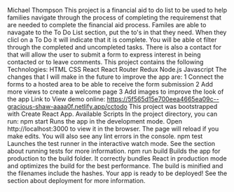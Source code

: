 Michael Thompson
This project is a financial aid to do list to be used to help families navigate through the process of completing the requiremenst that are needed to complete the financial aid process.
Familes are able to navagate to the To Do List section, put the to's in that they need. When they clicl on a To Do it will indicate that it is complete. You will be able ot filter through the completed and uncompleted tasks. There is also a contact for that will allow the user to submit a form to express interest in being contacted or to leave comments.
This project contains the following Technologies:
HTML CSS React React Router Redux Node.js Javascript
The changes that I will make in the future to improve the app are:
1 Connect the forms to a hosted area to be able to receive the form submission
2 Add more views to create a welcome page
3 Add images to improve the look of the app
Link to View demo online: https://5f565d15e700eea4665ea09c--gracious-shaw-aaaa0f.netlify.app/cctodo
This project was bootstrapped with Create React App.
Available Scripts
In the project directory, you can run:
npm start
Runs the app in the development mode.
Open http://localhost:3000 to view it in the browser.
The page will reload if you make edits.
You will also see any lint errors in the console.
npm test
Launches the test runner in the interactive watch mode.
See the section about running tests for more information.
npm run build
Builds the app for production to the build folder.
It correctly bundles React in production mode and optimizes the build for the best performance.
The build is minified and the filenames include the hashes.
Your app is ready to be deployed!
See the section about deployment for more information.
